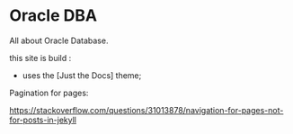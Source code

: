 # Oracle DBA

All about Oracle Database.


this site is build :

- uses the [Just the Docs] theme;

Pagination for pages:

https://stackoverflow.com/questions/31013878/navigation-for-pages-not-for-posts-in-jekyll


